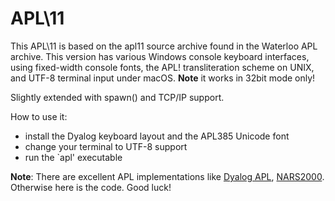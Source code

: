 APL\11
======

This APL\11 is based on the apl11 source archive found in the Waterloo
APL archive.  This version has various Windows console keyboard interfaces,
using fixed-width console fonts, the APL! transliteration scheme on UNIX,
and UTF-8 terminal input under macOS. **Note** it works in 32bit mode only!

Slightly extended with spawn() and TCP/IP support.

How to use it:
  * install the Dyalog keyboard layout and the APL385 Unicode font
  * change your terminal to UTF-8 support
  * run the `apl' executable

**Note**: There are excellent APL implementations like [Dyalog APL](https://www.dyalog.com), [NARS2000](http://www.nars2000.org). Otherwise here is the code. Good luck!
